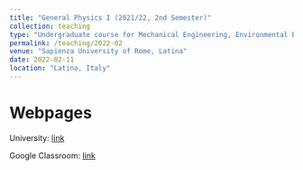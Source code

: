 ```yaml
---
title: "General Physics I (2021/22, 2nd Semester)"
collection: teaching
type: "Undergraduate course for Mechanical Engineering, Environmental Engineering, and Information Engineering"
permalink: /teaching/2022-02
venue: "Sapienza University of Rome, Latina"
date: 2022-02-11
location: "Latina, Italy"
---
```


# Webpages

University: [link](https://corsidilaurea.uniroma1.it/it/users/francescobassobassetuniroma1it)

Google Classroom: [link](https://classroom.google.com/c/NDY0OTcxNjM2Mzkz?cjc=4eiwexn)
